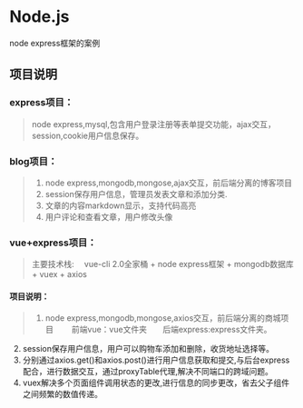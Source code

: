 # Node.js
node express框架的案例

## 项目说明
### express项目：
> node express,mysql,包含用户登录注册等表单提交功能，ajax交互，session,cookie用户信息保存。

### blog项目：
> 1.  node express,mongodb,mongose,ajax交互，前后端分离的博客项目
> 2.  session保存用户信息，管理员发表文章和添加分类.  
> 3.  文章的内容markdown显示，支持代码高亮  
> 4.  用户评论和查看文章，用户修改头像

### vue+express项目：
> 主要技术栈: 
　vue-cli 2.0全家桶 + node express框架 + mongodb数据库 + vuex + axios

#### 项目说明：
> 1. node express,mongodb,mongose,axios交互，前后端分离的商城项目
　　前端vue：vue文件夹　　后端express:express文件夹。
2. session保存用户信息，用户可以购物车添加和删除，收货地址选择等。
3. 分别通过axios.get()和axios.post()进行用户信息获取和提交,与后台express配合，进行数据交互，通过proxyTable代理,解决不同端口的跨域问题。
4.  vuex解决多个页面组件调用状态的更改,进行信息的同步更改，省去父子组件之间频繁的数值传递。


